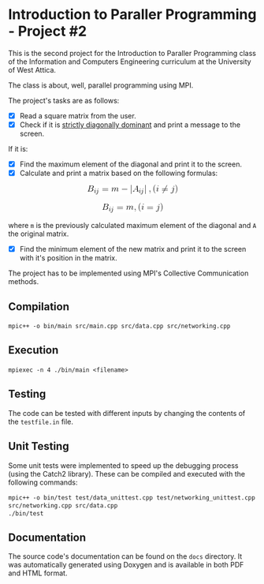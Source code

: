# Introduction to Paraller Programming - Project #2

This is the second project for the Introduction to Paraller Programming class of the Information and Computers Engineering curriculum at the University of West Attica.

The class is about, well, parallel programming using MPI.

The project's tasks are as follows:

- [x] Read a square matrix from the user.
- [x] Check if it is [strictly diagonally dominant](https://en.wikipedia.org/wiki/Diagonally_dominant_matrix) and print a message to the screen.

If it is:

- [x] Find the maximum element of the diagonal and print it to the screen.
- [x] Calculate and print a matrix based on the following formulas:

<p align="center">
  <img src="docs/formula1.gif">
</p>
<p align="center">
  <img src="docs/formula2.gif">
</p>

where `m` is the previously calculated maximum element of the diagonal and `A` the original matrix.

- [x] Find the minimum element of the new matrix and print it to the screen with it's position in the matrix.

The project has to be implemented using MPI's Collective Communication methods.

## Compilation
`mpic++ -o bin/main src/main.cpp src/data.cpp src/networking.cpp`

## Execution
`mpiexec -n 4 ./bin/main <filename>` 

## Testing
The code can be tested with different inputs by changing the contents of the `testfile.in` file.

## Unit Testing
Some unit tests were implemented to speed up the debugging process (using the Catch2 library). These can be compiled and executed with the following commands:
```
mpic++ -o bin/test test/data_unittest.cpp test/networking_unittest.cpp src/networking.cpp src/data.cpp
./bin/test
```

## Documentation
The source code's documentation can be found on the `docs` directory. It was automatically generated using Doxygen and is available in both PDF and HTML format.